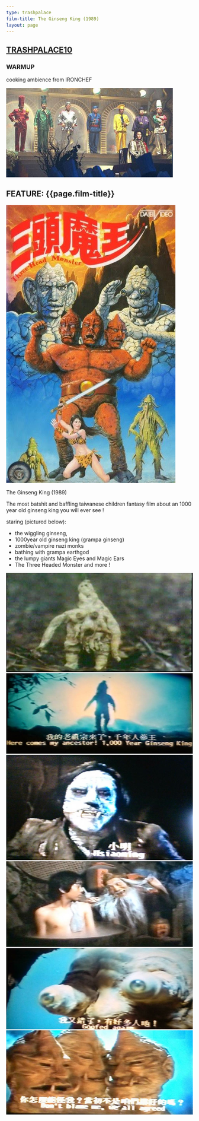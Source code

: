 ```yaml
---
type: trashpalace
film-title: The Ginseng King (1989)
layout: page
---
```


## [TRASHPALACE10]({{page.url}})

### WARMUP
 cooking ambience from IRONCHEF

![warmupfilm](/images/trashpalace/TP10-warmup0.jpg)

## FEATURE: {{page.film-title}}

![poster](/images/trashpalace/TP10-0.jpg)

The Ginseng King (1989)

The most batshit and baffling taiwanese children fantasy film about an 1000 year old ginseng king you will ever see !

staring (pictured below):
- the wiggling ginseng,
- 1000year old ginseng king (grampa ginseng)
- zombie/vampire nazi monks
- bathing with grampa earthgod
- the lumpy giants Magic Eyes and Magic Ears
- The Three Headed Monster
and more !

![poster](/images/trashpalace/TP10-1.jpg)
![poster](/images/trashpalace/TP10-2.jpg)
![poster](/images/trashpalace/TP10-3.jpg)
![poster](/images/trashpalace/TP10-4.jpg)
![poster](/images/trashpalace/TP10-5.jpg)
![poster](/images/trashpalace/TP10-6.jpg)



